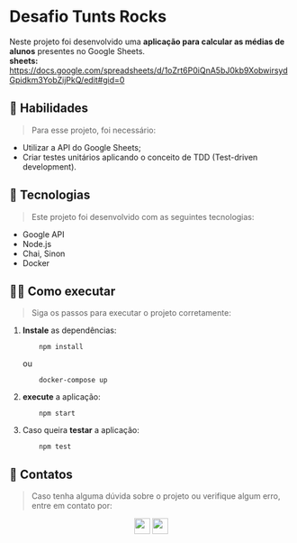 # Desafio Tunts Rocks
<!-- Breve comentário sobre o projeto -->
Neste projeto foi desenvolvido uma **aplicação para calcular as médias de alunos** presentes no Google Sheets.
</br>
**sheets:** https://docs.google.com/spreadsheets/d/1oZrt6P0iQnA5bJ0kb9XobwirsydGpidkm3YobZijPkQ/edit#gid=0

## 🚀 Habilidades
> Para esse projeto, foi necessário:
<!-- Listar 2 a 3 habilidades desenvolvidas -->
- Utilizar a API do Google Sheets;
- Criar testes unitários aplicando o conceito de TDD (Test-driven development).

## 🤖 Tecnologias
> Este projeto foi desenvolvido com as seguintes tecnologias:
<!-- Listar 3 a 5 principais tecnologias usadas -->
- Google API
- Node.js
- Chai, Sinon
- Docker

## 🧑‍💻 Como executar
> Siga os passos para executar o projeto corretamente:
1. **Instale** as dependências:
    ```
        npm install
    ```
    ou
    ```
        docker-compose up
    ```

1. **execute** a aplicação:
    ```
        npm start
    ```

1. Caso queira **testar** a aplicação:
    ```
        npm test
    ```
    
## 📧 Contatos
> Caso tenha alguma dúvida sobre o projeto ou verifique algum erro, entre em contato por:
<div align="center" style="display: inline_block">
  <a href="https://www.linkedin.com/in/tiagoprysthon" target="_blank"><img height="28rem" src="https://img.shields.io/badge/LinkedIn-0077B5?style=for-the-badge&logo=linkedin&logoColor=white"></a> 
  <a href = "mailto:tiagoprysthon14@gmail.com"><img height="28rem" src="https://img.shields.io/badge/Gmail-D14836?style=for-the-badge&logo=gmail&logoColor=white" target="_blank"></a>
</div>
